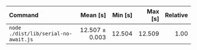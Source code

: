 | Command | Mean [s] | Min [s] | Max [s] | Relative |
|:---|---:|---:|---:|---:|
| `node ./dist/lib/serial-no-await.js` | 12.507 ± 0.003 | 12.504 | 12.509 | 1.00 |
